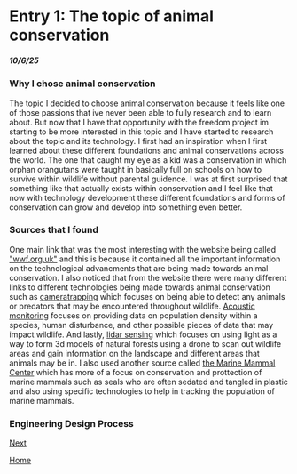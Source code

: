 # Entry 1: The topic of animal conservation 
##### 10/6/25

### Why I chose animal conservation 

The topic I decided to choose animal conservation because it feels like one of those passions that ive never been able to fully research and to learn about. But now that I have that opportunity with the freedom project im starting to be more interested in this topic and I have started to research about the topic and its technology. I first had an inspiration when I first learned about these different foundations and animal conservations across the world. The one that caught my eye as a kid was a conservation in which orphan orangutans were taught in basically full on schools on how to survive within wildlife without parental guidence. I was at first surprised that something like that actually exists within conservation and I feel like that now with technology development these different foundations and forms of conservation can grow and develop into something even better. 

### Sources that I found 

One main link that was the most interesting with the website being called ["wwf.org.uk"](https://www.wwf.org.uk/project/conservationtechnology) and this is because it contained all the important information on the technological advancments that are being made towards animal conservation. I also noticed that from the website there were many different links to different technologies being made towards animal conservation such as [cameratrapping](https://www.wwf.org.uk/project/conservationtechnology/camera-trap) which focuses on being able to detect any animals or predators that may be encountered throughout wildlife. [Acoustic monitoring](https://www.wwf.org.uk/project/conservationtechnology/acoustic-monitoring) focuses on providing data on population density within a species, human disturbance, and other possible pieces of data that may impact wildlife. And lastly, [lidar sensing](https://www.wwf.org.uk/project/conservationtechnology/lidar) which focuses on using light as a way to form 3d models of natural forests using a drone to scan out wildlife areas and gain information on the landscape and different areas that animals may be in. I also used another source called [the Marine Mammal Center](https://www.marinemammalcenter.org/news/conservation-technology-5-innovations-in-ocean-health) which has more of a focus on conservation and prottection of marine mammals such as seals who are often sedated and tangled in plastic and also using specific technologies to help in tracking the population of marine mammals.   

### Engineering Design Process 

[Next](entry02.md)

[Home](../README.md)
